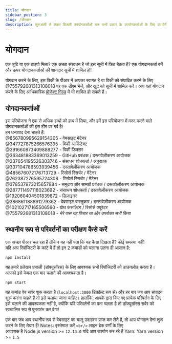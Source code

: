 ```yaml
---
title: योगदान
sidebar_postion: 3
slug: /योगदान
description: शुरुआती से लेकर बिजली उपयोगकर्ताओं तक सभी प्रकार के उपयोगकर्ताओं के लिए उपयोगी कलह संसाधनों और उपयोगिताओं की एक सूची।
---
```


# योगदान

एक त्रुटि या एक टाइपो मिला? एक अच्छा संसाधन है जो इस सूची में फिट बैठता है? एक योगदानकर्ता बनें और ऊपर योगदानकर्ताओं की शानदार सूची में शामिल हों!

योगदान करने के लिए, इस विकी के पीआर में आपका स्वागत है या विकी को संपादित करने के लिए @755792681313108018 पर एक डीएम भेजें, और खुद को सूची में शामिल करें। आप वहां योगदान करने के लिए आधिकारिक [प्रोजेक्ट गिल्ड](https://discord.gg/yxbqz9pNxS) में भी शामिल हो सकते हैं।



## योगदानकर्ताओं

इस परियोजना ने एक से अधिक हाथों को हाथ में लिया, और हमें इस परियोजना में मदद करने वाले योगदानकर्ताओं की इस टीम पर गर्व है!<br/>
हम धन्यवाद देना चाहते हैं:<br/>
@856780995629154305 - वेबसाइट मेंटेनर <br/>
@347727875266576395 - विकी आर्किटेक्ट <br/>
@391660873409888277 - विकी फिक्सर <br/>
@363481883369013259 - GitHub प्रबंधक / दस्तावेज़ीकरण आयोजक<br/>
@337654195526303746 - संसाधन शोधकर्ता / अनुरक्षक<br/>
@337104786593939456 - दस्तावेज़ीकरण आयोजक<br/>
@485676072176713729 - रिसोर्स रिसर्चर / मेंटेनर<br/>
@762387276595724308 - रिसोर्स रिसर्चर / मेंटेनर<br/>
@378537973215657984 - समुदाय और सामग्री प्रबंधक / दस्तावेज़ीकरण आयोजक<br/>
@287711497118023692 - संसाधन शोधकर्ता / दस्तावेज़ीकरण आयोजक<br/>
@192060404501839872 - डिज़ाइनर<br/>
@386861188891279362 - वेबसाइट वास्तुकार / दस्तावेज़ीकरण आयोजक<br/>
@102102717165506560 - ग्रोथ कंसल्टिंग / रिसोर्स क्यूरेटर<br/>
@755792681313108018 - *मेरे पास यह विचार था और उपरोक्त सभी किया*

## स्थानीय रूप से परिवर्तनों का परीक्षण कैसे करें

एक अच्छा पीआर चल रहा है लेकिन यह नहीं पता कि यह कैसा दिखता है? कोई समस्या नहीं!<br/>
यदि आप रिपॉजिटरी के कांटे में हैं तो इन 2 कमांडों को चलाना उतना ही आसान है:

```
npm install
```

यह हमारे प्रलेखन प्रणाली (डॉक्यूसॉरस) के लिए आवश्यक सभी रिपॉजिटरी को डाउनलोड करता है। आपको इसे केवल एक बार चलाने की आवश्यकता है।

```
npm start
```

यह कमांड वेब सर्वर शुरू करता है (``localhost:3000`` डिफ़ॉल्ट रूप से) और हर बार जब आप संपादन शुरू करना चाहते हैं तो इसे चलाया जाना चाहिए।
हालाँकि, आपके द्वारा किए गए प्रत्येक परिवर्तन के लिए इसे चलाने की आवश्यकता नहीं है, क्योंकि यदि परिवर्तनों का पता चलता है तो डॉक्यूसॉरस सर्वर को स्वचालित रूप से पुनरारंभ कर देगा!

एक बार जब आप स्थानीय रूप से वेबसाइट का चालू उदाहरण प्राप्त कर लेते हैं, तो आप योगदान देना शुरू करने के लिए तैयार हैं!
Notes: इस्तेमाल करें ``<br/>`` लाइन ब्रेक वर्णों के लिए<br/>
आवश्यक है Node.js version >= ``12.13.0``
यदि आप उपयोग कर रहे हैं Yarn: Yarn version >= ``1.5``

